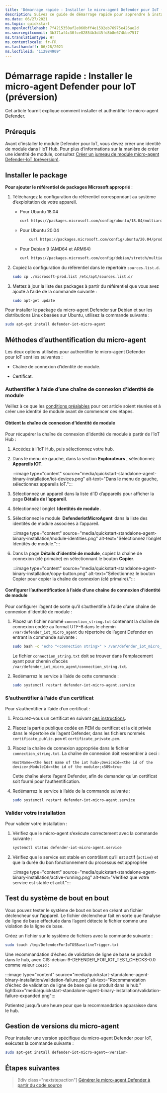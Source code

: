 ```yaml
---
title: 'Démarrage rapide : Installer le micro-agent Defender pour IoT (préversion)'
description: Suivez ce guide de démarrage rapide pour apprendre à installer et authentifier le micro-agent Defender.
ms.date: 06/27/2021
ms.topic: quickstart
ms.openlocfilehash: 7f4215350af2e060bff4e1592eb76975e426ae2d
ms.sourcegitcommit: 3b371af4c30fce82854b3d45fd8b8e674bbe7517
ms.translationtype: HT
ms.contentlocale: fr-FR
ms.lasthandoff: 06/28/2021
ms.locfileid: "112984909"
---
```

# <a name="quickstart-install-defender-for-iot-micro-agent-preview"></a>Démarrage rapide : Installer le micro-agent Defender pour IoT (préversion)

Cet article fournit explique comment installer et authentifier le micro-agent Defender.

## <a name="prerequisites"></a>Prérequis

Avant d’installer le module Defender pour IoT, vous devez créer une identité de module dans l’IoT Hub. Pour plus d’informations sur la manière de créer une identité de module, consultez [Créer un jumeau de module micro-agent Defender-IoT (préversion)](quickstart-create-micro-agent-module-twin.md).

## <a name="install-the-package"></a>Installer le package

**Pour ajouter le référentiel de packages Microsoft approprié** :

1. Téléchargez la configuration du référentiel correspondant au système d’exploitation de votre appareil.  

    - Pour Ubuntu 18.04

        ```bash
        curl https://packages.microsoft.com/config/ubuntu/18.04/multiarch/prod.list > ./microsoft-prod.list
        ```

    - Pour Ubuntu 20.04

        ```bash
            curl https://packages.microsoft.com/config/ubuntu/20.04/prod.list > ./microsoft-prod.list
        ```

    - Pour Debian 9 (AMD64 et ARM64)

        ```bash
        curl https://packages.microsoft.com/config/debian/stretch/multiarch/prod.list > ./microsoft-prod.list
        ```

1. Copiez la configuration du référentiel dans le répertoire `sources.list.d`.

    ```bash
    sudo cp ./microsoft-prod.list /etc/apt/sources.list.d/
    ```

1. Mettez à jour la liste des packages à partir du référentiel que vous avez ajouté à l’aide de la commande suivante :

    ```bash
    sudo apt-get update
    ```

Pour installer le package du micro-agent Defender sur Debian et sur les distributions Linux basées sur Ubuntu, utilisez la commande suivante :

```bash
sudo apt-get install defender-iot-micro-agent 
```

## <a name="micro-agent-authentication-methods"></a>Méthodes d’authentification du micro-agent 

Les deux options utilisées pour authentifier le micro-agent Defender pour IoT sont les suivantes : 

- Chaîne de connexion d’identité de module. 

- Certificat.

### <a name="authenticate-using-a-module-identity-connection-string"></a>Authentifier à l’aide d’une chaîne de connexion d’identité de module

Veillez à ce que les [conditions préalables](#prerequisites) pour cet article soient réunies et à créer une identité de module avant de commencer ces étapes. 

#### <a name="get-the-module-identity-connection-string"></a>Obtient la chaîne de connexion d’identité de module

Pour récupérer la chaîne de connexion d’identité de module à partir de l’IoT Hub : 

1. Accédez à l’IoT Hub, puis sélectionnez votre hub.

1. Dans le menu de gauche, dans la section **Explorateurs** , sélectionnez **Appareils IOT**.

   :::image type="content" source="media/quickstart-standalone-agent-binary-installation/iot-devices.png" alt-text="Dans le menu de gauche, sélectionnez appareils IoT.":::

1. Sélectionnez un appareil dans la liste d’ID d’appareils pour afficher la page **Détails de l’appareil**.

1. Sélectionnez l’onglet  **Identités de module** .

1. Sélectionnez le module  **DefenderIotMicroAgent**  dans la liste des identités de module associées à l’appareil.

   :::image type="content" source="media/quickstart-standalone-agent-binary-installation/module-identities.png" alt-text="Sélectionnez l’onglet Identités de module.":::

1. Dans la page **Détails d’identité de module**, copiez la chaîne de connexion (clé primaire) en sélectionnant le bouton **Copier**.

   :::image type="content" source="media/quickstart-standalone-agent-binary-installation/copy-button.png" alt-text="Sélectionnez le bouton Copier pour copier la chaîne de connexion (clé primaire).":::

#### <a name="configure-authentication-using-a-module-identity-connection-string"></a>Configurer l’authentification à l’aide d’une chaîne de connexion d’identité de module

Pour configurer l’agent de sorte qu’il s’authentifie à l’aide d’une chaîne de connexion d’identité de module :

1. Placez un fichier nommé `connection_string.txt` contenant la chaîne de connexion codée au format UTF-8 dans le chemin `/var/defender_iot_micro_agent` du répertoire de l’agent Defender en entrant la commande suivante :

    ```bash
    sudo bash -c 'echo "<connection string>" > /var/defender_iot_micro_agent/connection_string.txt'
    ```

    Le fichier `connection_string.txt` doit se trouver dans l’emplacement ayant pour chemin d’accès `/var/defender_iot_micro_agent/connection_string.txt`.

1. Redémarrez le service à l’aide de cette commande :  

    ```bash
    sudo systemctl restart defender-iot-micro-agent.service 
    ```

### <a name="authenticate-using-a-certificate"></a>S’authentifier à l’aide d’un certificat

Pour s’authentifier à l’aide d’un certificat :

1. Procurez-vous un certificat en suivant [ces instructions](../iot-hub/tutorial-x509-scripts.md).

1. Placez la partie publique codée en PEM du certificat et la clé privée dans le répertoire de l’agent Defender, dans les fichiers nommés `certificate_public.pem` et `certificate_private.pem`. 

1. Placez la chaîne de connexion appropriée dans le fichier `connection_string.txt`. La chaîne de connexion doit ressembler à ceci : 

    `HostName=<the host name of the iot hub>;DeviceId=<the id of the device>;ModuleId=<the id of the module>;x509=true` 

    Cette chaîne alerte l’agent Defender, afin de demander qu’un certificat soit fourni pour l’authentification. 

1. Redémarrez le service à l’aide de la commande suivante :  

    ```bash
    sudo systemctl restart defender-iot-micro-agent.service
    ```

### <a name="validate-your-installation"></a>Valider votre installation

Pour valider votre installation :

1. Vérifiez que le micro-agent s’exécute correctement avec la commande suivante :  

    ```bash
    systemctl status defender-iot-micro-agent.service
    ```

1. Vérifiez que le service est stable en contrôlant qu’il est actif (`active`) et que la durée du bon fonctionnement du processus est appropriée

    :::image type="content" source="media/quickstart-standalone-agent-binary-installation/active-running.png" alt-text="Vérifiez que votre service est stable et actif.":::
 
## <a name="testing-the-system-end-to-end"></a>Test du système de bout en bout 

Vous pouvez tester le système de bout en bout en créant un fichier déclencheur sur l’appareil. Le fichier déclencheur fait en sorte que l’analyse de ligne de base effectuée dans l’agent détecte le fichier comme une violation de la ligne de base. 

Créez un fichier sur le système de fichiers avec la commande suivante :

```bash
sudo touch /tmp/DefenderForIoTOSBaselineTrigger.txt 
```

Une recommandation d’échec de validation de ligne de base se produit dans le hub, avec CIS-debian-9-DEFENDER_FOR_IOT_TEST_CHECKS-0.0 comme valeur `CceId` : 

:::image type="content" source="media/quickstart-standalone-agent-binary-installation/validation-failure.png" alt-text="Recommandation d’échec de validation de ligne de base qui se produit dans le hub." lightbox="media/quickstart-standalone-agent-binary-installation/validation-failure-expanded.png":::

Patientez jusqu’à une heure pour que la recommandation apparaisse dans le hub. 

## <a name="micro-agent-versioning"></a>Gestion de versions du micro-agent 

Pour installer une version spécifique du micro-agent Defender pour IoT, exécutez la commande suivante : 

```bash
sudo apt-get install defender-iot-micro-agent=<version>
```

## <a name="next-steps"></a>Étapes suivantes

> [!div class="nextstepaction"]
> [Générer le micro-agent Defender à partir du code source](quickstart-building-the-defender-micro-agent-from-source.md)